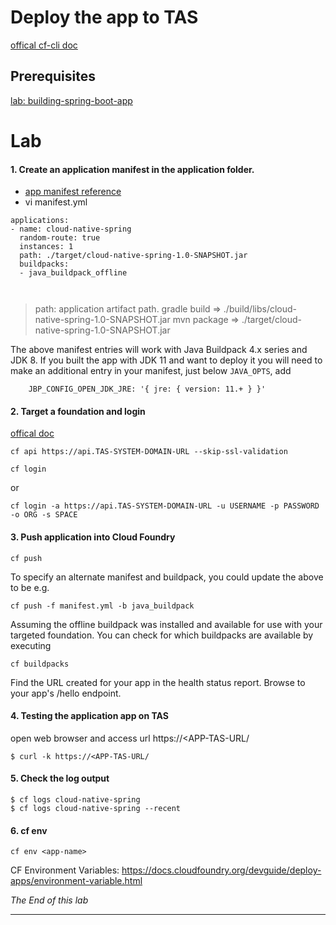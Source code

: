 
# Deploy the app to TAS
[offical cf-cli doc](https://docs.cloudfoundry.org/cf-cli/getting-started.html#overview)

## Prerequisites
[lab: building-spring-boot-app](lab-app-developing-spring-boot-app.md)

# Lab

#### 1. Create an application manifest in the application folder.
- [app manifest reference](lab-cf-manifest.md)
- vi manifest.yml
```
applications:
- name: cloud-native-spring
  random-route: true
  instances: 1
  path: ./target/cloud-native-spring-1.0-SNAPSHOT.jar
  buildpacks: 
  - java_buildpack_offline

    
```
> path: application artifact path. 
>  gradle build => ./build/libs/cloud-native-spring-1.0-SNAPSHOT.jar
>  mvn package => ./target/cloud-native-spring-1.0-SNAPSHOT.jar


The above manifest entries will work with Java Buildpack 4.x series and JDK 8.  If you built the app with JDK 11 and want to deploy it you will need to make an additional entry in your manifest, just below `JAVA_OPTS`, add 
```
    JBP_CONFIG_OPEN_JDK_JRE: '{ jre: { version: 11.+ } }'
```

#### 2. Target a foundation and login
[offical doc](https://docs.cloudfoundry.org/cf-cli/getting-started.html#overview)

```
cf api https://api.TAS-SYSTEM-DOMAIN-URL --skip-ssl-validation

cf login
```
or 
```
cf login -a https://api.TAS-SYSTEM-DOMAIN-URL -u USERNAME -p PASSWORD -o ORG -s SPACE
```

#### 3. Push application into Cloud Foundry
```
cf push
```

To specify an alternate manifest and buildpack, you could update the above to be e.g.

```
cf push -f manifest.yml -b java_buildpack
```

Assuming the offline buildpack was installed and available for use with your targeted foundation.  You can check for which buildpacks are available by executing
```
cf buildpacks
```
Find the URL created for your app in the health status report. Browse to your app's /hello endpoint.

#### 4. Testing the application app on TAS
open web browser and access url https://<APP-TAS-URL/
```
$ curl -k https://<APP-TAS-URL/
```


#### 5. Check the log output
```
$ cf logs cloud-native-spring
$ cf logs cloud-native-spring --recent
```


#### 6. cf env
```
cf env <app-name>
```
CF Environment Variables: https://docs.cloudfoundry.org/devguide/deploy-apps/environment-variable.html



*The End of this lab*

---
